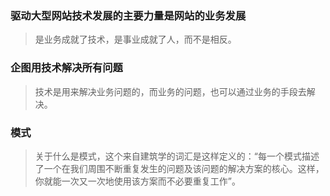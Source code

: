 ### 驱动大型网站技术发展的主要力量是网站的业务发展

> 是业务成就了技术，是事业成就了人，而不是相反。

### 企图用技术解决所有问题

> 技术是用来解决业务问题的，而业务的问题，也可以通过业务的手段去解决。

### 模式

> 关于什么是模式，这个来自建筑学的词汇是这样定义的：“每一个模式描述了一个在我们周围不断重复发生的问题及该问题的解决方案的核心。这样，你就能一次又一次地使用该方案而不必要重复工作”。

